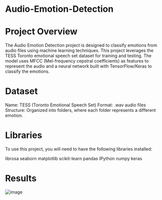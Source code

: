 # Audio-Emotion-Detection

# Project Overview
The Audio Emotion Detection project is designed to classify emotions from audio files using machine learning techniques. This project leverages the TESS Toronto emotional speech set dataset for training and testing. The model uses MFCC (Mel-frequency cepstral coefficients) as features to represent the audio and a neural network built with TensorFlow/Keras to classify the emotions.

# Dataset
Name: TESS (Toronto Emotional Speech Set)
Format: .wav audio files
Structure: Organized into folders, where each folder represents a different emotion.

# Libraries
To use this project, you will need to have the following libraries installed:

librosa
seaborn
matplotlib
scikit-learn
pandas
IPython
numpy
keras

# Results
![image](https://github.com/user-attachments/assets/c3e12247-0768-4362-b3d2-258e4a962b2b)


